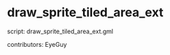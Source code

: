 draw_sprite_tiled_area_ext
==========================

script: draw_sprite_tiled_area_ext.gml

contributors: EyeGuy
